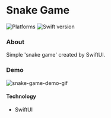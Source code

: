 # Snake Game

![Platforms](https://img.shields.io/badge/platforms-ios-lightgrey.svg) ![Swift version](https://img.shields.io/badge/swift-5.1-orange.svg)

### About
Simple 'snake game' created by SwiftUI. 

### Demo
![snake-game-demo-gif](hhttps://github.com/ivfomenko/SnakeGame/master/demo.gif)


#### Technology
- SwiftUI